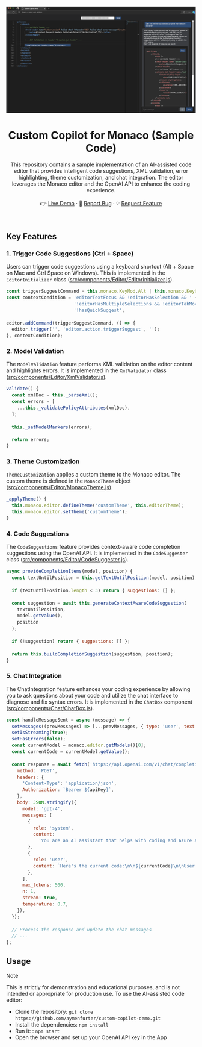 

<div id="top"></div>

<br />
<div align="center">
  <img src="https://raw.githubusercontent.com/aymenfurter/custom-copilot-demo/main/demo.png"> 

  <h1 align="center">Custom Copilot for Monaco (Sample Code)</h1>
  <p align="center">
    This repository contains a sample implementation of an AI-assisted code editor that provides intelligent code suggestions, XML validation, error highlighting, theme customization, and chat integration. The editor leverages the Monaco editor and the OpenAI API to enhance the coding experience. 
    <br />
    <br />
    👉 <a href="https://aymenfurter.github.io/custom-copilot-demo/">Live Demo</a>
    ·
    🐞 <a href="https://github.com/aymenfurter/custom-copilot-demo/issues">Report Bug</a>
    ·
    💡 <a href="https://github.com/aymenfurter/custom-copilot-demo/issues">Request Feature</a>
  </p>
</div>
<br />


## Key Features

### 1. Trigger Code Suggestions (Ctrl + Space)

Users can trigger code suggestions using a keyboard shortcut (Alt + Space on Mac and Ctrl Space on Windows). This is implemented in the `EditorInitializer` class ([src/components/Editor/EditorInitializer.js](https://github.com/aymenfurter/custom-copilot-demo/blob/main/src/components/Editor/EditorInitializer.js#L22-L29)).

``` javascript
const triggerSuggestCommand = this.monaco.KeyMod.Alt | this.monaco.KeyCode.Space;
const contextCondition = 'editorTextFocus && !editorHasSelection && ' +
                         '!editorHasMultipleSelections && !editorTabMovesFocus && ' +
                         '!hasQuickSuggest';

editor.addCommand(triggerSuggestCommand, () => {
  editor.trigger('', 'editor.action.triggerSuggest', '');
}, contextCondition);
``` 

### 2. Model Validation

The `ModelValidation` feature performs XML validation on the editor content and highlights errors. It is implemented in the `XmlValidator` class ([src/components/Editor/XmlValidator.js](src/components/Editor/XmlValidator.js)).

``` javascript
validate() {
  const xmlDoc = this._parseXml();
  const errors = [
    ...this._validatePolicyAttributes(xmlDoc),
  ];

  this._setModelMarkers(errors);

  return errors;
}
``` 

### 3. Theme Customization

`ThemeCustomization` applies a custom theme to the Monaco editor. The custom theme is defined in the `MonacoTheme` object ([src/components/Editor/MonacoTheme.js](src/components/Editor/MonacoTheme.js)).

``` javascript
_applyTheme() {
  this.monaco.editor.defineTheme('customTheme', this.editorTheme);
  this.monaco.editor.setTheme('customTheme');
}
``` 

### 4. Code Suggestions

The `CodeSuggestions` feature provides context-aware code completion suggestions using the OpenAI API. It is implemented in the `CodeSuggester` class ([src/components/Editor/CodeSuggester.js](src/components/Editor/CodeSuggester.js)).

``` javascript
async provideCompletionItems(model, position) {
  const textUntilPosition = this.getTextUntilPosition(model, position);

  if (textUntilPosition.length < 3) return { suggestions: [] };

  const suggestion = await this.generateContextAwareCodeSuggestion(
    textUntilPosition, 
    model.getValue(), 
    position
  );

  if (!suggestion) return { suggestions: [] };

  return this.buildCompletionSuggestion(suggestion, position);
}
``` 

### 5. Chat Integration

The ChatIntegration feature enhances your coding experience by allowing you to ask questions about your code and utilize the chat interface to diagnose and fix syntax errors. It is implemented in the `ChatBox` component ([src/components/Chat/ChatBox.js](src/components/Chat/ChatBox.js)).

``` javascript
const handleMessageSent = async (message) => {
  setMessages((prevMessages) => [...prevMessages, { type: 'user', text: message }]);
  setIsStreaming(true);
  setHasErrors(false);
  const currentModel = monaco.editor.getModels()[0];
  const currentCode = currentModel.getValue();

  const response = await fetch('https://api.openai.com/v1/chat/completions', {
    method: 'POST',
    headers: {
      'Content-Type': 'application/json',
      Authorization: `Bearer ${apiKey}`,
    },
    body: JSON.stringify({
      model: 'gpt-4',
      messages: [
        {
          role: 'system',
          content:
            'You are an AI assistant that helps with coding and Azure API Management policy development. Provide helpful suggestions and answers based on the code context and user messages.',
        },
        {
          role: 'user',
          content: `Here's the current code:\n\n${currentCode}\n\nUser message: ${message}`,
        },
      ],
      max_tokens: 500,
      n: 1,
      stream: true,
      temperature: 0.7,
    }),
  });

  // Process the response and update the chat messages
  // ...
};
``` 

## Usage
> [!NOTE]
> This is strictly for demonstration and educational purposes, and is not intended or appropriate for production use.
To use the AI-assisted code editor:

- Clone the repository: `git clone https://github.com/aymenfurter/custom-copilot-demo.git`
- Install the dependencies: `npm install`
- Run it: : `npm start`
- Open the browser and set up your OpenAI API key in the App
